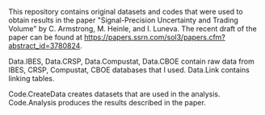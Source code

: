 This repository contains original datasets and codes that were used to obtain results in the paper "Signal-Precision Uncertainty and Trading Volume" by C. Armstrong, M. Heinle, and I. Luneva.
The recent draft of the paper can be found at https://papers.ssrn.com/sol3/papers.cfm?abstract_id=3780824.

Data.IBES, Data.CRSP, Data.Compustat, Data.CBOE contain raw data from IBES, CRSP, Compustat, CBOE databases that I used.
Data.Link contains linking tables.

Code.CreateData creates datasets that are used in the analysis.
Code.Analysis produces the results described in the paper.
